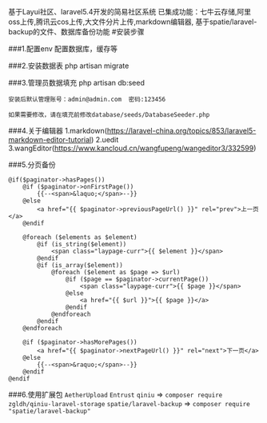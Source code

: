 基于Layui社区、laravel5.4开发的简易社区系统
已集成功能：七牛云存储,阿里oss上传,腾讯云cos上传,大文件分片上传,markdown编辑器,
基于spatie/laravel-backup的文件、数据库备份功能
#安装步骤

###1.配置env
配置数据库，缓存等

###2.安装数据表
php artisan migrate 

###3.管理员数据填充
php artisan db:seed

```
安装后默认管理账号：admin@admin.com  密码:123456

如果需要修改，请在填充前修改database/seeds/DatabaseSeeder.php
```

###4.关于编辑器
1.markdown(https://laravel-china.org/topics/853/laravel5-markdown-editor-tutorial)
2.uedit
3.wangEditor(https://www.kancloud.cn/wangfupeng/wangeditor3/332599)

###5.分页备份
```
@if($paginator->hasPages())
    @if ($paginator->onFirstPage())
        {{--<span>&laquo;</span>--}}
    @else
        <a href="{{ $paginator->previousPageUrl() }}" rel="prev">上一页</a>
    @endif

    @foreach ($elements as $element)
        @if (is_string($element))
            <span class="laypage-curr">{{ $element }}</span>
        @endif
        @if (is_array($element))
            @foreach ($element as $page => $url)
                @if ($page == $paginator->currentPage())
                    <span class="laypage-curr">{{ $page }}</span>
                @else
                    <a href="{{ $url }}">{{ $page }}</a>
                @endif
            @endforeach
        @endif
    @endforeach

    @if ($paginator->hasMorePages())
        <a href="{{ $paginator->nextPageUrl() }}" rel="next">下一页</a>
    @else
        {{--<span>&raquo;</span>--}}
    @endif
@endif
```

###6.使用扩展包
`AetherUpload`
`Entrust`
`qiniu` => `composer require zgldh/qiniu-laravel-storage`
`spatie/laravel-backup` => `composer require "spatie/laravel-backup"`